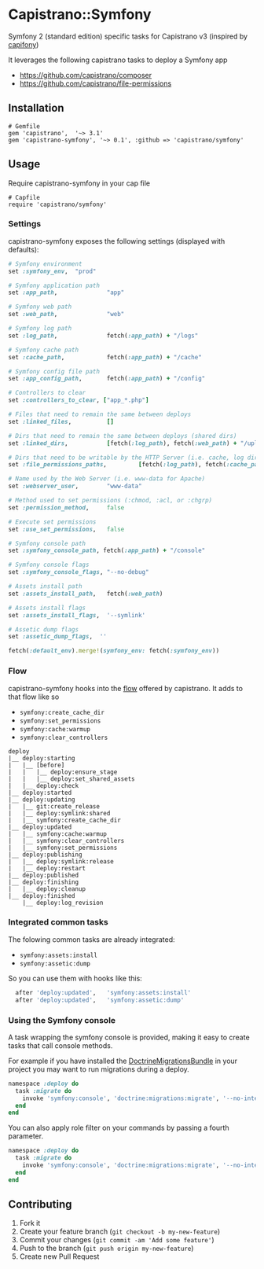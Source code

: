# Capistrano::Symfony

Symfony 2 (standard edition) specific tasks for Capistrano v3
(inspired by [capifony][2])

It leverages the following capistrano tasks to deploy a Symfony app

* https://github.com/capistrano/composer
* https://github.com/capistrano/file-permissions

## Installation

```
# Gemfile
gem 'capistrano',  '~> 3.1'
gem 'capistrano-symfony', '~> 0.1', :github => 'capistrano/symfony'
```

## Usage

Require capistrano-symfony in your cap file

```
# Capfile
require 'capistrano/symfony'
```

### Settings

capistrano-symfony exposes the following settings (displayed with defaults):

```ruby
# Symfony environment
set :symfony_env,  "prod"

# Symfony application path
set :app_path,              "app"

# Symfony web path
set :web_path,              "web"

# Symfony log path
set :log_path,              fetch(:app_path) + "/logs"

# Symfony cache path
set :cache_path,            fetch(:app_path) + "/cache"

# Symfony config file path
set :app_config_path,       fetch(:app_path) + "/config"

# Controllers to clear
set :controllers_to_clear, ["app_*.php"]

# Files that need to remain the same between deploys
set :linked_files,          []

# Dirs that need to remain the same between deploys (shared dirs)
set :linked_dirs,           [fetch(:log_path), fetch(:web_path) + "/uploads"]

# Dirs that need to be writable by the HTTP Server (i.e. cache, log dirs)
set :file_permissions_paths,         [fetch(:log_path), fetch(:cache_path)]

# Name used by the Web Server (i.e. www-data for Apache)
set :webserver_user,        "www-data"

# Method used to set permissions (:chmod, :acl, or :chgrp)
set :permission_method,     false

# Execute set permissions
set :use_set_permissions,   false

# Symfony console path
set :symfony_console_path, fetch(:app_path) + "/console"

# Symfony console flags
set :symfony_console_flags, "--no-debug"

# Assets install path
set :assets_install_path,   fetch(:web_path)

# Assets install flags
set :assets_install_flags,  '--symlink'

# Assetic dump flags
set :assetic_dump_flags,  ''

fetch(:default_env).merge!(symfony_env: fetch(:symfony_env))
```

### Flow

capistrano-symfony hooks into the [flow][1] offered by capistrano. It adds to that flow like so

* ```symfony:create_cache_dir```
* ```symfony:set_permissions```
* ```symfony:cache:warmup```
* ```symfony:clear_controllers```

```
deploy
|__ deploy:starting
|   |__ [before]
|   |   |__ deploy:ensure_stage
|   |   |__ deploy:set_shared_assets
|   |__ deploy:check
|__ deploy:started
|__ deploy:updating
|   |__ git:create_release
|   |__ deploy:symlink:shared
|   |__ symfony:create_cache_dir
|__ deploy:updated
|   |__ symfony:cache:warmup
|   |__ symfony:clear_controllers
|   |__ symfony:set_permissions
|__ deploy:publishing
|   |__ deploy:symlink:release
|   |__ deploy:restart
|__ deploy:published
|__ deploy:finishing
|   |__ deploy:cleanup
|__ deploy:finished
    |__ deploy:log_revision
```

### Integrated common tasks

The folowing common tasks are already integrated:
* ```symfony:assets:install```
* ```symfony:assetic:dump```

So you can use them with hooks like this:
```ruby
  after 'deploy:updated',   'symfony:assets:install'
  after 'deploy:updated',   'symfony:assetic:dump'
```

### Using the Symfony console

A task wrapping the symfony console is provided, making it easy to create tasks
that call console methods.

For example if you have installed the [DoctrineMigrationsBundle][3] in your
project you may want to run migrations during a deploy.

```ruby
namespace :deploy do
  task :migrate do
    invoke 'symfony:console', 'doctrine:migrations:migrate', '--no-interaction'
  end
end
```

You can also apply role filter on your commands by passing a fourth parameter.

```ruby
namespace :deploy do
  task :migrate do
    invoke 'symfony:console', 'doctrine:migrations:migrate', '--no-interaction', 'db'
  end
end
```

[1]: http://capistranorb.com/documentation/getting-started/flow/
[2]: http://capifony.org/
[3]: http://symfony.com/doc/current/bundles/DoctrineMigrationsBundle/index.html

## Contributing

1. Fork it
2. Create your feature branch (`git checkout -b my-new-feature`)
3. Commit your changes (`git commit -am 'Add some feature'`)
4. Push to the branch (`git push origin my-new-feature`)
5. Create new Pull Request
